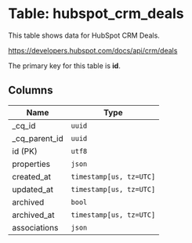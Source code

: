 # Table: hubspot_crm_deals

This table shows data for HubSpot CRM Deals.

https://developers.hubspot.com/docs/api/crm/deals

The primary key for this table is **id**.

## Columns

| Name          | Type          |
| ------------- | ------------- |
|_cq_id|`uuid`|
|_cq_parent_id|`uuid`|
|id (PK)|`utf8`|
|properties|`json`|
|created_at|`timestamp[us, tz=UTC]`|
|updated_at|`timestamp[us, tz=UTC]`|
|archived|`bool`|
|archived_at|`timestamp[us, tz=UTC]`|
|associations|`json`|